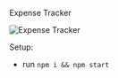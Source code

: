 Expense Tracker

![Expense Tracker](https://i.ibb.co/VJjj3Kp/Screenshot-2020-12-18-205600.png)

Setup:
- run ```npm i && npm start```
